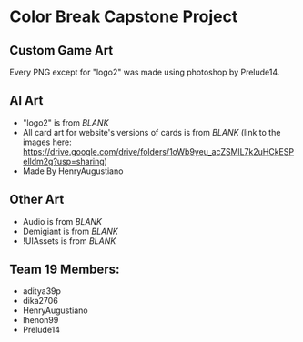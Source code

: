 # Color Break Capstone Project

## Custom Game Art
Every PNG except for "logo2" was made using photoshop by Prelude14.

## AI Art
- "logo2" is from *BLANK*
- All card art for website's versions of cards is from *BLANK* 
  (link to the images here: 
  https://drive.google.com/drive/folders/1oWb9yeu_acZSMlL7k2uHCkESPelldm2g?usp=sharing)
- Made By HenryAugustiano

## Other Art
- Audio is from *BLANK*
- Demigiant is from *BLANK*
- !UIAssets is from *BLANK*


## Team 19 Members: 
<ul>
<li>aditya39p</li>
<li>dika2706</li>
<li>HenryAugustiano</li>
<li>lhenon99</li>
<li>Prelude14</li>
</ul>
